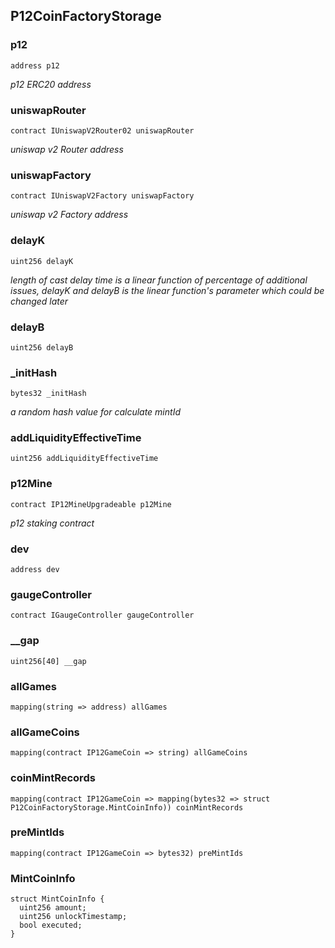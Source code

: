 ## P12CoinFactoryStorage

### p12

```solidity
address p12
```

_p12 ERC20 address_

### uniswapRouter

```solidity
contract IUniswapV2Router02 uniswapRouter
```

_uniswap v2 Router address_

### uniswapFactory

```solidity
contract IUniswapV2Factory uniswapFactory
```

_uniswap v2 Factory address_

### delayK

```solidity
uint256 delayK
```

_length of cast delay time is a linear function of percentage of additional issues,
delayK and delayB is the linear function's parameter which could be changed later_

### delayB

```solidity
uint256 delayB
```

### _initHash

```solidity
bytes32 _initHash
```

_a random hash value for calculate mintId_

### addLiquidityEffectiveTime

```solidity
uint256 addLiquidityEffectiveTime
```

### p12Mine

```solidity
contract IP12MineUpgradeable p12Mine
```

_p12 staking contract_

### dev

```solidity
address dev
```

### gaugeController

```solidity
contract IGaugeController gaugeController
```

### __gap

```solidity
uint256[40] __gap
```

### allGames

```solidity
mapping(string => address) allGames
```

### allGameCoins

```solidity
mapping(contract IP12GameCoin => string) allGameCoins
```

### coinMintRecords

```solidity
mapping(contract IP12GameCoin => mapping(bytes32 => struct P12CoinFactoryStorage.MintCoinInfo)) coinMintRecords
```

### preMintIds

```solidity
mapping(contract IP12GameCoin => bytes32) preMintIds
```

### MintCoinInfo

```solidity
struct MintCoinInfo {
  uint256 amount;
  uint256 unlockTimestamp;
  bool executed;
}
```

